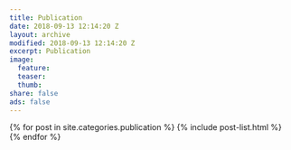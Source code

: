 ```yaml
---
title: Publication
date: 2018-09-13 12:14:20 Z
layout: archive
modified: 2018-09-13 12:14:20 Z
excerpt: Publication
image:
  feature:
  teaser:
  thumb:
share: false
ads: false
---
```


<div class="tiles">
{% for post in site.categories.publication %}
  {% include post-list.html %}
{% endfor %}
</div><!-- /.tiles -->